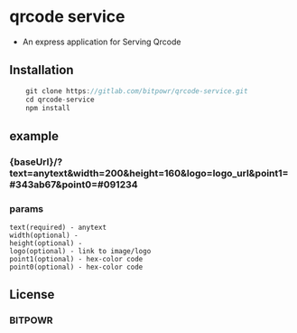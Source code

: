 # qrcode service

- An express application for Serving Qrcode 

## Installation

```js 
    git clone https://gitlab.com/bitpowr/qrcode-service.git
    cd qrcode-service
    npm install
```

## example

### {baseUrl}/?text=anytext&width=200&height=160&logo=logo_url&point1=#343ab67&point0=#091234 
### params
    text(required) - anytext
    width(optional) - 
    height(optional) -
    logo(optional) - link to image/logo
    point1(optional) - hex-color code
    point0(optional) - hex-color code

## License
### BITPOWR
